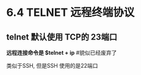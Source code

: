 # 6.4 TELNET 远程终端协议

## telnet 默认使用 TCP的 23端口

**远程连接命令是     $telnet     + ip**                         \#貌似已经废弃了

类似于SSH, 但是SSH 使用的是22端口

